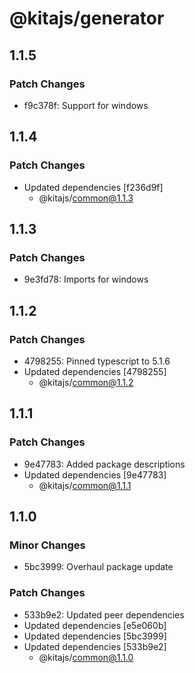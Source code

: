 # @kitajs/generator

## 1.1.5

### Patch Changes

- f9c378f: Support for windows

## 1.1.4

### Patch Changes

- Updated dependencies [f236d9f]
  - @kitajs/common@1.1.3

## 1.1.3

### Patch Changes

- 9e3fd78: Imports for windows

## 1.1.2

### Patch Changes

- 4798255: Pinned typescript to 5.1.6
- Updated dependencies [4798255]
  - @kitajs/common@1.1.2

## 1.1.1

### Patch Changes

- 9e47783: Added package descriptions
- Updated dependencies [9e47783]
  - @kitajs/common@1.1.1

## 1.1.0

### Minor Changes

- 5bc3999: Overhaul package update

### Patch Changes

- 533b9e2: Updated peer dependencies
- Updated dependencies [e5e060b]
- Updated dependencies [5bc3999]
- Updated dependencies [533b9e2]
  - @kitajs/common@1.1.0
